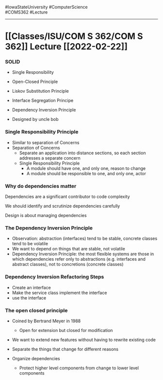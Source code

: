 #IowaStateUniversity
#ComputerScience  
#COMS362
#Lecture

---

# [[Classes/ISU/COM S 362/COM S 362]] Lecture [[2022-02-22]]


### SOLID 
- Single Responsibility 
- Open-Closed Principle 
- Liskov Substitution Principle 
- Interface Segregation Principe 
- Dependency Inversion Principle 

- Designed by uncle bob

### Single Responsibility Principle 

- Similar to separation of Concerns 
- Separation of Concerns 
	- Separate an application into distance sections, so each section addresses a separate concern
	- Single Responsibility Principle 
		- A module should have one, and only one, reason to change 
		- A module should be responsible to one, and only one, actor 

### Why do dependencies matter

Dependencies are a significant contributor to code complexity 

We should identify and scrutinize dependencies carefully 

Design is about managing dependencies 


### The Dependency Inversion Principle 

- Observation: abstraction (interfaces) tend to be stable, concrete classes tend to be volatile 
- We want to depend on things that are stable, not volatile 
- Dependency Inversion Principle: the most flexible systems are those in which dependencies refer only to abstractions (e.g. interfaces and abstract classes), not to concretions (concrete classes) 

### Dependency Inversion Refactoring Steps 

- Create an interface
- Make the service class implement the interface 
- use the interface 


### The open closed principle 

- Coined by Bertrand Meyer in 1988 
	- Open for extension but closed for modification 
- We want to extend new features without having to rewrite existing code


- Separate the things that change for different reasons 
- Organize dependencies 
	- Protect higher level components from change to lower level components 


### 
